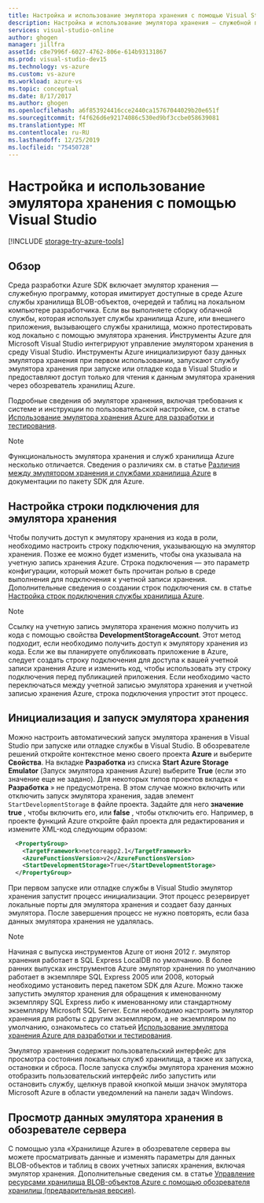 ```yaml
---
title: Настройка и использование эмулятора хранения с помощью Visual Studio | Документация Майкрософт
description: Настройка и использование эмулятора хранения — служебной программы, моделирующей службы хранилища BLOB-объектов, очередей и таблиц, доступные в Azure на локальном компьютере разработки.
services: visual-studio-online
author: ghogen
manager: jillfra
assetId: c8e7996f-6027-4762-806e-614b93131867
ms.prod: visual-studio-dev15
ms.technology: vs-azure
ms.custom: vs-azure
ms.workload: azure-vs
ms.topic: conceptual
ms.date: 8/17/2017
ms.author: ghogen
ms.openlocfilehash: a6f853924416cce2440ca15767044029b20e651f
ms.sourcegitcommit: f4f626d6e92174086c530ed9bf3ccbe058639081
ms.translationtype: MT
ms.contentlocale: ru-RU
ms.lasthandoff: 12/25/2019
ms.locfileid: "75450728"
---
```

# <a name="configuring-and-using-the-storage-emulator-with-visual-studio"></a>Настройка и использование эмулятора хранения с помощью Visual Studio

[!INCLUDE [storage-try-azure-tools](../includes/storage-try-azure-tools.md)]

## <a name="overview"></a>Обзор

Среда разработки Azure SDK включает эмулятор хранения — служебную программу, которая имитирует доступные в среде Azure службы хранилища BLOB-объектов, очередей и таблиц на локальном компьютере разработчика. Если вы выполняете сборку облачной службы, которая использует службы хранилища Azure, или внешнего приложения, вызывающего службы хранилища, можно протестировать код локально с помощью эмулятора хранения. Инструменты Azure для Microsoft Visual Studio интегрируют управление эмулятором хранения в среду Visual Studio. Инструменты Azure инициализируют базу данных эмулятора хранения при первом использовании, запускают службу эмулятора хранения при запуске или отладке кода в Visual Studio и предоставляют доступ только для чтения к данным эмулятора хранения через обозреватель хранилищ Azure.

Подробные сведения об эмуляторе хранения, включая требования к системе и инструкции по пользовательской настройке, см. в статье [Использование эмулятора хранения Azure для разработки и тестирования](storage/common/storage-use-emulator.md).

> [!NOTE]
> Функциональность эмулятора хранения и служб хранилища Azure несколько отличается. Сведения о различиях см. в статье [Различия между эмулятором хранения и службами хранилища Azure](storage/common/storage-use-emulator.md) в документации по пакету SDK для Azure.

## <a name="configuring-a-connection-string-for-the-storage-emulator"></a>Настройка строки подключения для эмулятора хранения

Чтобы получить доступ к эмулятору хранения из кода в роли, необходимо настроить строку подключения, указывающую на эмулятор хранения. Позже ее можно будет изменить, чтобы она указывала на учетную запись хранения Azure. Строка подключения — это параметр конфигурации, который может быть прочитан ролью в среде выполнения для подключения к учетной записи хранения. Дополнительные сведения о создании строк подключения см. в статье [Настройка строк подключения службы хранилища Azure](/azure/storage/common/storage-configure-connection-string).

> [!NOTE]
> Ссылку на учетную запись эмулятора хранения можно получить из кода с помощью свойства **DevelopmentStorageAccount**. Этот метод подходит, если необходимо получить доступ к эмулятору хранения из кода. Если же вы планируете опубликовать приложение в Azure, следует создать строку подключения для доступа к вашей учетной записи хранения Azure и изменить код, чтобы использовать эту строку подключения перед публикацией приложения. Если необходимо часто переключаться между учетной записью эмулятора хранения и учетной записью хранения Azure, строка подключения упростит этот процесс.

## <a name="initializing-and-running-the-storage-emulator"></a>Инициализация и запуск эмулятора хранения

Можно настроить автоматический запуск эмулятора хранения в Visual Studio при запуске или отладке службы в Visual Studio. В обозревателе решений откройте контекстное меню своего проекта **Azure** и выберите **Свойства**. На вкладке **Разработка** из списка **Start Azure Storage Emulator** (Запуск эмулятора хранения Azure) выберите **True** (если это значение еще не задано).  Для некоторых типов проектов вкладка « **Разработка** » не предусмотрена. В этом случае можно включить или отключить запуск эмулятора хранения, задав элемент `StartDevelopmentStorage` в файле проекта. Задайте для него **значение true** , чтобы включить его, или **false** , чтобы отключить его.  Например, в проекте функций Azure откройте файл проекта для редактирования и измените XML-код следующим образом:

```xml
  <PropertyGroup>
    <TargetFramework>netcoreapp2.1</TargetFramework>
    <AzureFunctionsVersion>v2</AzureFunctionsVersion>
    <StartDevelopmentStorage>True</StartDevelopmentStorage>
  </PropertyGroup>
```

При первом запуске или отладке службы в Visual Studio эмулятор хранения запустит процесс инициализации. Этот процесс резервирует локальные порты для эмулятора хранения и создает базу данных эмулятора. После завершения процесс не нужно повторять, если база данных эмулятора хранения не удалялась.

> [!NOTE]
> Начиная с выпуска инструментов Azure от июня 2012 г. эмулятор хранения работает в SQL Express LocalDB по умолчанию. В более ранних выпусках инструментов Azure эмулятор хранения по умолчанию работает в экземпляре SQL Express 2005 или 2008, который необходимо установить перед пакетом SDK для Azure. Можно также запустить эмулятор хранения для обращения к именованному экземпляру SQL Express либо к именованному или стандартному экземпляру Microsoft SQL Server. Если необходимо настроить эмулятор хранения для работы с другим экземпляром, а не экземпляром по умолчанию, ознакомьтесь со статьей [Использование эмулятора хранения Azure для разработки и тестирования](storage/common/storage-use-emulator.md).

Эмулятор хранения содержит пользовательский интерфейс для просмотра состояния локальных служб хранилища, а также их запуска, остановки и сброса. После запуска службы эмулятора хранения можно отобразить пользовательский интерфейс либо запустить или остановить службу, щелкнув правой кнопкой мыши значок эмулятора Microsoft Azure в области уведомлений на панели задач Windows.

## <a name="viewing-storage-emulator-data-in-server-explorer"></a>Просмотр данных эмулятора хранения в обозревателе сервера

С помощью узла «Хранилище Azure» в обозревателе сервера вы можете просматривать данные и изменять параметры для данных BLOB-объектов и таблиц в своих учетных записях хранения, включая эмулятор хранения. Дополнительные сведения см. в статье [Управление ресурсами хранилища BLOB-объектов Azure с помощью обозревателя хранилищ (предварительная версия)](https://docs.microsoft.com/azure/vs-azure-tools-storage-explorer-blobs).

